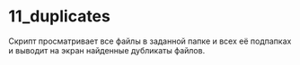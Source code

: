 # 11_duplicates
Скрипт просматривает все файлы в заданной папке и всех её подпапках и выводит на экран найденные дубликаты файлов.
